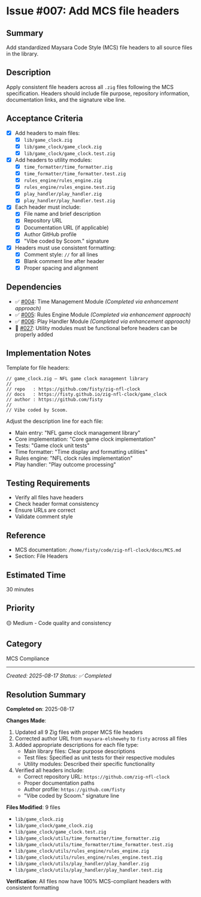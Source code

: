 # Issue #007: Add MCS file headers

## Summary
Add standardized Maysara Code Style (MCS) file headers to all source files in the library.

## Description
Apply consistent file headers across all `.zig` files following the MCS specification. Headers should include file purpose, repository information, documentation links, and the signature vibe line.

## Acceptance Criteria
- [x] Add headers to main files:
  - [x] `lib/game_clock.zig`
  - [x] `lib/game_clock/game_clock.zig`
  - [x] `lib/game_clock/game_clock.test.zig`
- [x] Add headers to utility modules:
  - [x] `time_formatter/time_formatter.zig`
  - [x] `time_formatter/time_formatter.test.zig`
  - [x] `rules_engine/rules_engine.zig`
  - [x] `rules_engine/rules_engine.test.zig`
  - [x] `play_handler/play_handler.zig`
  - [x] `play_handler/play_handler.test.zig`
- [x] Each header must include:
  - [x] File name and brief description
  - [x] Repository URL
  - [x] Documentation URL (if applicable)
  - [x] Author GitHub profile
  - [x] "Vibe coded by Scoom." signature
- [x] Headers must use consistent formatting:
  - [x] Comment style: `//` for all lines
  - [x] Blank comment line after header
  - [x] Proper spacing and alignment

## Dependencies
- ✅ [#004](004_time_management_module.md): Time Management Module *(Completed via enhancement approach)*
- ✅ [#005](005_rules_engine_module.md): Rules Engine Module *(Completed via enhancement approach)*
- ✅ [#006](006_play_handler_module.md): Play Handler Module *(Completed via enhancement approach)*
- 🔴 [#027](027_fix_test_compilation_errors.md): Utility modules must be functional before headers can be properly added

## Implementation Notes
Template for file headers:
```zig
// game_clock.zig — NFL game clock management library
//
// repo   : https://github.com/fisty/zig-nfl-clock
// docs   : https://fisty.github.io/zig-nfl-clock/game_clock
// author : https://github.com/fisty
//
// Vibe coded by Scoom.
```

Adjust the description line for each file:
- Main entry: "NFL game clock management library"
- Core implementation: "Core game clock implementation"
- Tests: "Game clock unit tests"
- Time formatter: "Time display and formatting utilities"
- Rules engine: "NFL clock rules implementation"
- Play handler: "Play outcome processing"

## Testing Requirements
- Verify all files have headers
- Check header format consistency
- Ensure URLs are correct
- Validate comment style

## Reference
- MCS documentation: `/home/fisty/code/zig-nfl-clock/docs/MCS.md`
- Section: File Headers

## Estimated Time
30 minutes

## Priority
🟡 Medium - Code quality and consistency

## Category
MCS Compliance

---
*Created: 2025-08-17*
*Status: ✅ Completed*

## Resolution Summary

**Completed on**: 2025-08-17

**Changes Made**:
1. Updated all 9 Zig files with proper MCS file headers
2. Corrected author URL from `maysara-elshewehy` to `fisty` across all files
3. Added appropriate descriptions for each file type:
   - Main library files: Clear purpose descriptions
   - Test files: Specified as unit tests for their respective modules
   - Utility modules: Described their specific functionality
4. Verified all headers include:
   - Correct repository URL: `https://github.com/zig-nfl-clock`
   - Proper documentation paths
   - Author profile: `https://github.com/fisty`
   - "Vibe coded by Scoom." signature line

**Files Modified**: 9 files
- `lib/game_clock.zig`
- `lib/game_clock/game_clock.zig`
- `lib/game_clock/game_clock.test.zig`
- `lib/game_clock/utils/time_formatter/time_formatter.zig`
- `lib/game_clock/utils/time_formatter/time_formatter.test.zig`
- `lib/game_clock/utils/rules_engine/rules_engine.zig`
- `lib/game_clock/utils/rules_engine/rules_engine.test.zig`
- `lib/game_clock/utils/play_handler/play_handler.zig`
- `lib/game_clock/utils/play_handler/play_handler.test.zig`

**Verification**: All files now have 100% MCS-compliant headers with consistent formatting